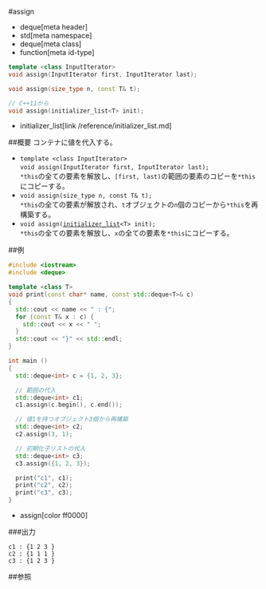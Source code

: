 #assign
* deque[meta header]
* std[meta namespace]
* deque[meta class]
* function[meta id-type]

```cpp
template <class InputIterator>
void assign(InputIterator first, InputIterator last);

void assign(size_type n, const T& t);

// C++11から
void assign(initializer_list<T> init);
```
* initializer_list[link /reference/initializer_list.md]

##概要
コンテナに値を代入する。

- `template <class InputIterator>`<br/>`void assign(InputIterator first, InputIterator last);`<br/>`*this`の全ての要素を解放し、`[first, last)`の範囲の要素のコピーを`*this`にコピーする。
- `void assign(size_type n, const T& t);`<br/>`*this`の全ての要素が解放され、`t`オブジェクトの`n`個のコピーから`*this`を再構築する。
- `void assign(`[`initializer_list`](/reference/initializer_list.md)`<T> init);`<br/>`*this`の全ての要素を解放し、`x`の全ての要素を`*this`にコピーする。


##例
```cpp
#include <iostream>
#include <deque>

template <class T>
void print(const char* name, const std::deque<T>& c)
{
  std::cout << name << " : {";
  for (const T& x : c) {
    std::cout << x << " ";
  }
  std::cout << "}" << std::endl;
}

int main ()
{
  std::deque<int> c = {1, 2, 3};

  // 範囲の代入
  std::deque<int> c1;
  c1.assign(c.begin(), c.end());

  // 値1を持つオブジェクト3個から再構築
  std::deque<int> c2;
  c2.assign(3, 1);

  // 初期化子リストの代入
  std::deque<int> c3;
  c3.assign({1, 2, 3});

  print("c1", c1);
  print("c2", c2);
  print("c3", c3);
}
```
* assign[color ff0000]

###出力
```
c1 : {1 2 3 }
c2 : {1 1 1 }
c3 : {1 2 3 }
```

##参照


